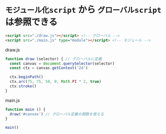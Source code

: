 # `モジュール化script` から `グローバルscript` は参照できる

```html
<script src="./draw.js"></script> <!-- グローバル -->
<script src="./main.js" type="module"></script> <!-- モジュール -->
```

draw.js
```js
function draw (selector) { // グローバルに定義
  const canvas = document.querySelector(selector)
  const ctx = canvas.getContext('2d')

  ctx.beginPath()
  ctx.arc(75, 75, 50, 0, Math.PI * 2, true)
  ctx.stroke()
}
```

main.js
```js
function main () {
  draw('#canvas') // グローバル定義の関数を使える
}

main()
```